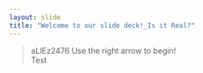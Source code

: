 ```yaml
---
layout: slide
title: "Welcome to our slide deck!_Is it Real?"
---
```

> aLIEz2476
Use the right arrow to begin!
<br>Test
